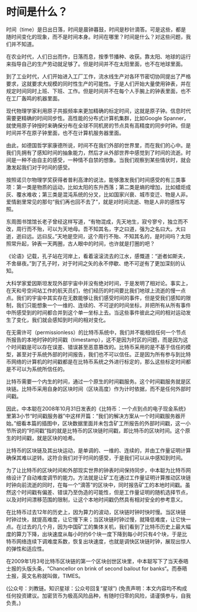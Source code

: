 # 时间是什么？

时间（time）是日出日落，时间是晨钟暮鼓，时间是秒针滴答。可是这些，都是随时间变化的现象，而不是时间本身。时间在哪里？时间是什么？对这些问题，我们并不知道。

在农业时代，人们日出而作，日落而息，按季节播种、收获。靠太阳、地球的运行来指导自己的生产劳动就足够了。但是时间并不在太阳里面，也不在地球里面。

到了工业时代，人们开始进入工厂工作，流水线生产对各环节密切协同提出了严格要求，这就要求大规模的同时性生产的可能性。于是人们开始大量使用钟表，并在规定时间同时上班、下班、工作。但是时间并不在每个人手腕上的钟表里面，也不在工厂轰鸣的机器里面。

现代物理学家利用原子共振频率来更加精确的标定时间，这就是原子钟。信息时代需要更精确的时间同步性。高性能的分布式计算机集群，比如Google Spanner，就使用原子钟授时来确保分布在全球不同机房的节点具有高精度的同步时钟。但是时间并不在原子钟里面，也不在计算机服务器里面。

由此，如德国哲学家康德所说，时间不在我们外部的世界里，而在我们的心中。是我们先拥有了感知时间的抽象能力，然后才从外部世界中感觉到了时间的流逝。时间是一种不由自主的感受，一种情不自禁的想象。当我们观察到某些情状时，就会激发起我们对于时间的感受。

按照诺贝尔物理学奖获得者普利高津的说法，能够激发我们时间感受的有三类事项：第一类是物质的运动，比如太阳的东升西落；第二类是熵的增加，比如蜡炬成灰、覆水难收；第三类是混沌系统的分叉，比如国家兴衰、城市变迁、物是人非。爱情剧里常见的那句“我们再也回不去了”，就是对时间流逝、物是人非的感性写照。

东周图书馆馆长老子曾经这样写道，“有物混成，先天地生，寂兮寥兮，独立而不改，周行而不殆，可以为天地母。吾不知其名，字之曰道，强为之名曰大。大曰逝，逝曰远。远曰反。”天地是空间，这个周行不殆、不知其名的，是时间吗？太阳照常升起，钟表一天两圈，古人眼中的时间，也许就是打圈的吧？

《论语》记载，孔子站在河岸上，看着滚滚流去的江水，感慨道：“逝者如斯夫，不舍昼夜。”到了孔子时，对于时间之矢的永不停歇、绝不可逆有了更加深刻的认知。

大科学家爱因斯坦发现外部宇宙中并没有绝对时间，于是发明了相对论。事实上，在天和号空间站工作的航天员们，他们经历的时间要比我们地球上流逝的慢一点点。我们的宇宙中其实存在无数能够让我们感受时间的事件，但是受我们感知的限制，我们只能想象一个一维的、连续的、不可逆的时间坐标，并把所有从所有事件中所感受到的时间都合并到这个单一坐标上去。当这些事件彼此之间的相对运动发生了变化，我们就会感知到时间的相对变化。

在无需许可（permissionless）的比特币系统中，我们并不能相信任何一个节点所报告的本地时钟的时间戳（timestamp），这不是因为时区的问题，而是因为这个时间戳是可以存在误差、错误甚至恶意篡改的。比特币采用的是不基于信任的模型，甚至对于系统外部的时间报告，我们也不可以信任。正是因为所有参与到比特币网络的计算机的时间戳都是在比特币系统之外进行标定的，那么这些标定时间都是不可以为系统所信任的。

比特币需要一个内生的时间，通过一个原生的时间戳服务。这个时间戳服务就是区块链。比特币采用自身的区块时间（区块高度）作为计时依据，而不是任何外部时间戳。

因此，中本聪在2008年10月31日发表的《比特币：一个点到点的电子现金系统》里第3小节“时间戳服务器”中这样开篇：“我们的解决方案从一个时间戳服务器开始。”细看本篇的插图中，区块数据里面并未包含矿工所报告的外部时间戳，这一小节所说的“时间戳”指的就是比特币的区块链时间戳，即比特币的区块时间。这个原生的时间戳，就是区块的哈希。

比特币的区块链及其出块运动，是单调的、一维的、连续的，并由工作量证明计算确保其难以逆转。这符合我们对于时间的感受，于是我们可以从中感知到时间。

为了让比特币的区块时间和外部现实世界的钟表时间保持同步，中本聪为比特币网络设计了自动难度调节的能力。方法就是让矿工在通过工作量证明计算推动区块链时钟向前流逝的同时，在每一个“滴答”的区块中，同时报告矿工的本地时间戳。虽然这个时间戳有偏差、错误乃至伪造的可能性，但是工作量证明的随机选择节点，以及对时间漂移范围的限制，让这个本地时间戳仍然具有相对安全的参考意义。

在比特币过去12年的历史上，因为算力的波动，区块链时钟时快时慢。当区块链时钟过快，就提高难度，让它慢下来；当区块链时钟过慢，就降低难度，让它快一点。在过去的几个月，因为中国矿工的集体关机，我们看到了比特币历史上最大幅度的算力下降，出块速度从每小时约6个块一度下降到每小时只有4个块，于是比特币网络连续下调难度系数，恢复出块速度，也就是调快区块链时钟，展现出惊人的弹性和适应性。

在2009年1月3号比特币区块链的第一个区块创世区块里，中本聪写下了当天泰晤士报的头版头条，“Chancellor on brink of second bailout for banks“。而泰晤士报，英文名称就叫做，TIMES。

\(公众号：刘教链。知识星球：公众号回复“星球”\)  \(免责声明：本文内容均不构成任何投资建议。加密货币为极高风险品种，有随时归零的风险，请谨慎参与，自我负责。\)

